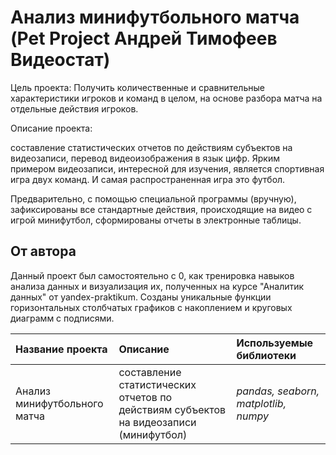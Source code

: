 # Анализ минифутбольного матча (Pet Project Андрей Тимофеев Видеостат)



Цель проекта:
Получить количественные и сравнительные характеристики игроков и команд в целом, на основе разбора матча на отдельные действия игроков.

Описание проекта:

составление статистических отчетов по действиям субъектов на видеозаписи, перевод видеоизображения в язык цифр. Ярким примером видеозаписи, интересной для изучения, является спортивная игра двух команд. И самая распространенная игра это футбол.

Предварительно, с помощью специальной программы (вручную), зафиксированы все стандартные действия, происходящие на видео с игрой минифутбол, сформированы отчеты в электронные таблицы.


## От автора



Данный проект был самостоятельно с 0, как тренировка навыков анализа данных и визуализация их, полученных на курсе "Аналитик данных" от yandex-praktikum. Созданы уникальные функции горизонтальных столбчатых графиков с накоплением и круговых диаграмм с подписями.




| Название проекта | Описание | Используемые библиотеки | 
| :---------------------- | :---------------------- | :---------------------- |
| Анализ минифутбольного матча | составление статистических отчетов по действиям субъектов на видеозаписи (минифутбол)| *pandas, seaborn, matplotlib, numpy* |

